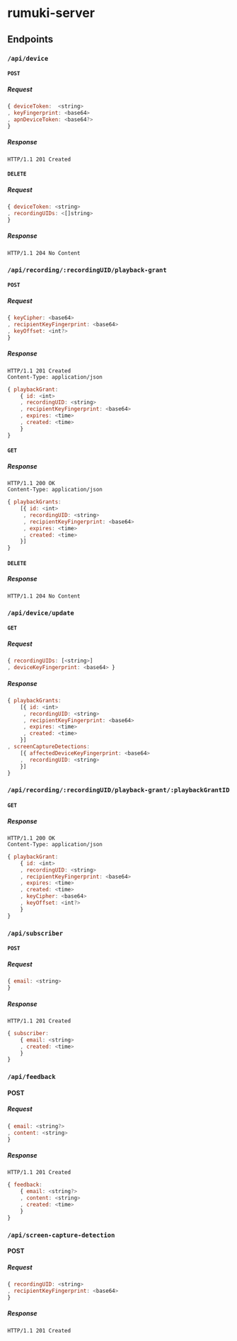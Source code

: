 # rumuki-server

## Endpoints

### `/api/device`

#### `POST`

##### Request

```javascript
{ deviceToken:  <string>
, keyFingerprint: <base64>
, apnDeviceToken: <base64?>
}
```

##### Response

```http
HTTP/1.1 201 Created
```

#### `DELETE`

##### Request

```javascript
{ deviceToken: <string>
, recordingUIDs: <[]string>
}
```

##### Response

```http
HTTP/1.1 204 No Content
```

### `/api/recording/:recordingUID/playback-grant`

#### `POST`

##### Request

```javascript
{ keyCipher: <base64>
, recipientKeyFingerprint: <base64>
, keyOffset: <int?>
}
```

##### Response

```http
HTTP/1.1 201 Created
Content-Type: application/json
```

```javascript
{ playbackGrant:
    { id: <int>
    , recordingUID: <string>
    , recipientKeyFingerprint: <base64>
    , expires: <time>
    , created: <time>
    }
}
```

#### `GET`

##### Response

```http
HTTP/1.1 200 OK
Content-Type: application/json
```

```javascript
{ playbackGrants:
    [{ id: <int>
     , recordingUID: <string>
     , recipientKeyFingerprint: <base64>
     , expires: <time>
     , created: <time>
    }]
}
```

#### `DELETE`

##### Response

```http
HTTP/1.1 204 No Content
```

### `/api/device/update`

#### `GET`

##### Request

```javascript
{ recordingUIDs: [<string>]
, deviceKeyFingerprint: <base64> }
```

##### Response

```javascript
{ playbackGrants:
    [{ id: <int>
     , recordingUID: <string>
     , recipientKeyFingerprint: <base64>
     , expires: <time>
     , created: <time>
    }]
, screenCaptureDetections:
    [{ affectedDeviceKeyFingerprint: <base64>
    ,  recordingUID: <string>
    }]
}
```

### `/api/recording/:recordingUID/playback-grant/:playbackGrantID`

#### `GET`

##### Response

```http
HTTP/1.1 200 OK
Content-Type: application/json
```

```javascript
{ playbackGrant:
    { id: <int>
    , recordingUID: <string>
    , recipientKeyFingerprint: <base64>
    , expires: <time>
    , created: <time>
    , keyCipher: <base64>
    , keyOffset: <int?>
    }
}
```

### `/api/subscriber`

#### `POST`

##### Request

```javascript
{ email: <string>
}
```

##### Response

```http
HTTP/1.1 201 Created
```

```javascript
{ subscriber:
    { email: <string>
    , created: <time>
    }
}
```

### `/api/feedback`

#### POST

##### Request

```javascript
{ email: <string?>
, content: <string>
}
```

##### Response

```http
HTTP/1.1 201 Created
```

```javascript
{ feedback:
    { email: <string?>
    , content: <string>
    , created: <time>
    }
}
```

### `/api/screen-capture-detection`

#### POST

##### Request

```javascript
{ recordingUID: <string>
, recipientKeyFingerprint: <base64>
}
```

##### Response

```http
HTTP/1.1 201 Created
```
